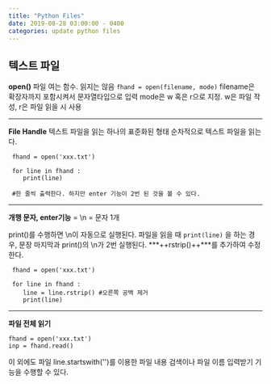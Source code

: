 ```yaml
---
title: "Python Files"
date: 2019-08-28 03:00:00 - 0400
categories: update python files
---
```


## 텍스트 파일

**open()**
파일 여는 함수. 읽지는 않음
`fhand = open(filename, mode)`
filename은 확장자까지 포함시켜서 문자열타입으로 입력
mode은 w 혹은 r으로 지정. w은 파일 작성, r은 파일 읽을 시 사용

- - -
**File Handle**
 텍스트 파일을 읽는 하나의 표준화된 형태
 순차적으로 텍스트 파일을 읽는다. 
```
 fhand = open('xxx.txt')
 
 for line in fhand :
	print(line)
    
 #한 줄씩 출력한다. 하지만 enter 기능이 2번 된 것을 볼 수 있다.

```

- - -

**개행 문자, enter기능** = \n = 문자 1개

print()를 수행하면 \n이 자동으로 실행된다.
파일을 읽을 때 `print(line)` 을 하는 경우,
문장 마지막과 print()의 \n가 2번 실행된다. ***++rstrip()++***를 추가하여 수정한다.

```
 fhand = open('xxx.txt')
 
 for line in fhand :
 	line = line.rstrip() #오른쪽 공백 제거
	print(line)
```

- - -


**파일 전체 읽기**
```
fhand = open('xxx.txt')
inp = fhand.read()
```

이 외에도 파일 line.startswith('')를 이용한 파일 내용 검색이나 파일 이름 입력받기 기능을 수행할 수 있다.
